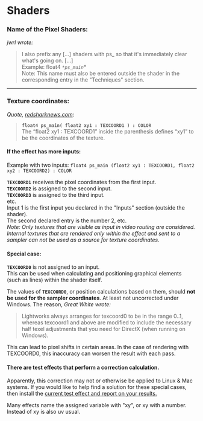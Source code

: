 # Shaders


### Name of the Pixel Shaders:  

*jwrl wrote:*  
>I also prefix any [...] shaders with ps_ so that it's immediately clear what's going on. [...]  
Example: float4 *`*ps_main`**  
Note: This name must also be entered outside the shader in the corresponding entry in the "Techniques" section.  

---

### Texture coordinates:

*Quote, [redsharknews.com](https://www.redsharknews.com/technology/item/221-how-to-write-video-effects-for-lightworks):*  
>**`float4 ps_main( float2 xy1 : TEXCOORD1 ) : COLOR`**  
>The “float2 xy1 : TEXCOORD1” inside the parenthesis defines “xy1” to be the coordinates of the texture.  

#### If the effect has more inputs:  

Example with two inputs: `float4 ps_main (float2 xy1 : TEXCOORD1, float2 xy2 : TEXCOORD2) : COLOR`  

**`TEXCOORD1`** receives the pixel coordinates from the first input.  
**`TEXCOORD2`** is assigned to the second input.  
**`TEXCOORD3`** is assigned to the third input.  
etc.  
Input 1 is the first input you declared in the "Inputs" section (outside the shader).  
The second declared entry is the number 2, etc.  
*Note: Only textures that are visible as input in video routing are considered.  
Internal textures that are rendered only within the effect and sent to a sampler can not be used as a source for texture coordinates.*
  
#### Special case:
**`TEXCOORD0`** is not assigned to an input.  
This can be used when calculating and positioning graphical elements (such as lines) within the shader itself.  

The values of **`TEXCOORD0`**, or position calculations based on them, should **not be used for the sampler coordinates**.
At least not uncorrected under Windows.
The reason, *Great White wrote:*
>Lightworks always arranges for texcoord0 to be in the range 0..1, whereas texcoord1 and above are modified
>to include the necessary half texel adjustments that you need for DirectX (when running on Windows).  

This can lead to pixel shifts in certain areas.
In the case of rendering with TEXCOORD0, this inaccuracy can worsen the result with each pass. 

#### There are test effects that perform a correction calculation.
Apparently, this correction may not or otherwise be applied to Linux & Mac systems. If you would like to help find a solution for these special cases, then install the [current test effect and report on your results.](https://www.lwks.com/index.php?option=com_kunena&func=view&catid=7&id=179224&Itemid=81)

Many effects name the assigned variable with "xy", or xy with a number. 
Instead of xy is also uv usual.


